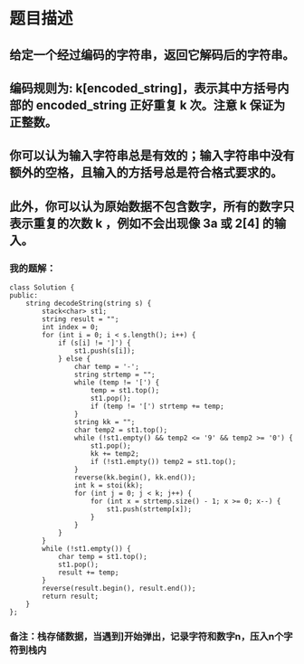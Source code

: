 # 题目描述
## 给定一个经过编码的字符串，返回它解码后的字符串。
## 编码规则为: k[encoded_string]，表示其中方括号内部的 encoded_string 正好重复 k 次。注意 k 保证为正整数。
## 你可以认为输入字符串总是有效的；输入字符串中没有额外的空格，且输入的方括号总是符合格式要求的。
## 此外，你可以认为原始数据不包含数字，所有的数字只表示重复的次数 k ，例如不会出现像 3a 或 2[4] 的输入。
### 我的题解：
```
class Solution {
public:
    string decodeString(string s) {
        stack<char> st1;
        string result = "";
        int index = 0;
        for (int i = 0; i < s.length(); i++) {
            if (s[i] != ']') {
                st1.push(s[i]);
            } else {   
                char temp = '-';
                string strtemp = "";
                while (temp != '[') {
                    temp = st1.top();
                    st1.pop();
                    if (temp != '[') strtemp += temp;
                }
                string kk = "";
                char temp2 = st1.top();
                while (!st1.empty() && temp2 <= '9' && temp2 >= '0') {
                    st1.pop();
                    kk += temp2;
                    if (!st1.empty()) temp2 = st1.top();
                }
                reverse(kk.begin(), kk.end());
                int k = stoi(kk);
                for (int j = 0; j < k; j++) {
                    for (int x = strtemp.size() - 1; x >= 0; x--) {
                        st1.push(strtemp[x]);
                    }                
                }
            }
        }
        while (!st1.empty()) {
            char temp = st1.top();
            st1.pop();
            result += temp;
        }
        reverse(result.begin(), result.end());
        return result;
    }
};
```
### **备注**：栈存储数据，当遇到]开始弹出，记录字符和数字n，压入n个字符到栈内